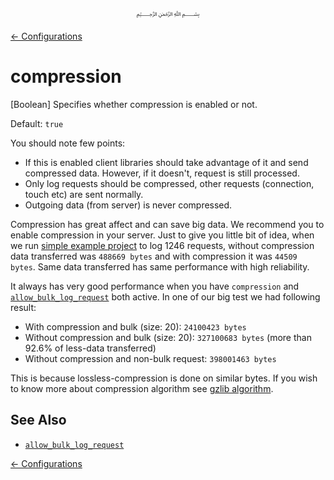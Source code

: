 <p align=center>
   ﷽
</p>

[← Configurations](/docs/CONFIGURATION.md)

# compression
[Boolean] Specifies whether compression is enabled or not.

Default: `true`

You should note few points:

 * If this is enabled client libraries should take advantage of it and send compressed data. However, if it doesn't, request is still processed.
 * Only log requests should be compressed, other requests (connection, touch etc) are sent normally.
 * Outgoing data (from server) is never compressed.

Compression has great affect and can save big data. We recommend you to enable compression in your server. Just to give you little bit of idea, when we run [simple example project](https://github.com/muflihun/residue-cpp/tree/master/samples/detailed-cmake) to log 1246 requests, without compression data transferred was `488669 bytes` and with compression it was `44509 bytes`. Same data transferred has same performance with high reliability.

It always has very good performance when you have `compression` and [`allow_bulk_log_request`](/docs/CONFIGURATION.md#allow_bulk_log_request) both active. In one of our big test we had following result:

 * With compression and bulk (size: 20): `24100423 bytes`
 * Without compression and bulk (size: 20): `327100683 bytes` (more than 92.6% of less-data transferred)
 * Without compression and non-bulk request: `398001463 bytes`

This is because lossless-compression is done on similar bytes. If you wish to know more about compression algorithm see [gzlib algorithm](http://www.gzip.org/algorithm.txt).

## See Also
 * [`allow_bulk_log_request`](/docs/CONFIGURATION.md#allow_bulk_log_request)

[← Configurations](/docs/CONFIGURATION.md)


